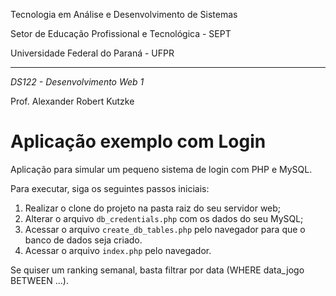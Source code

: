 Tecnologia em Análise e Desenvolvimento de Sistemas

Setor de Educação Profissional e Tecnológica - SEPT

Universidade Federal do Paraná - UFPR

---

*DS122 - Desenvolvimento Web 1*

Prof. Alexander Robert Kutzke

# Aplicação exemplo com Login

Aplicação para simular um pequeno sistema de login com PHP e MySQL.

Para executar, siga os seguintes passos iniciais: 

1. Realizar o clone do projeto na pasta raiz do seu servidor web;
2. Alterar o arquivo `db_credentials.php` com os dados do seu MySQL;
3. Acessar o arquivo `create_db_tables.php` pelo navegador para que o banco de dados seja criado.
4. Acessar o arquivo `index.php` pelo navegador.

Se quiser um ranking semanal, basta filtrar por data (WHERE data_jogo BETWEEN ...).